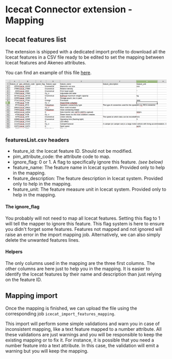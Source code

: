 # Icecat Connector extension - Mapping

## Icecat features list

The extension is shipped with a dedicated import profile to download all the Icecat features in a CSV file
ready to be edited to set the mapping between Icecat features and Akeneo attributes.

You can find an example of this file [here](files/featuresList.csv).

![featuresList.csv](img/featuresList-01.png?raw=true)

### featuresList.csv headers

* feature_id: the Icecat feature ID. Should not be modified.
* pim_attribute_code: the attribute code to map.
* ignore_flag: 0 or 1. A flag to specifically ignore this feature. _(see below)_
* feature_name: The feature name in Icecat system. Provided only to help in the mapping.
* feature_description: The feature description in Icecat system. Provided only to help in the mapping.
* feature_unit: The feature measure unit in Icecat system. Provided only to help in the mapping.

#### The ignore_flag

You probably will not need to map all Icecat features. Setting this flag to 1 will tell the mapper to ignore this feature.
This flag system is here to ensure you didn't forget some features.
Features not mapped and not ignored will raise an error in the import mapping job.
Alternatively, we can also simply delete the unwanted features lines.

#### Helpers

The only columns used in the mapping are the three first columns.
The other columns are here just to help you in the mapping.
It is easier to identify the Icecat features by their name and description than just relying on the feature ID.

## Mapping import

Once the mapping is finished, we can upload the file using the corresponding job `icecat_import_features_mapping`.

This import will perform some simple validations and warn you in case of inconsistent mapping,
like a text feature mapped to a number attribute.
All these validations are just warnings and you will be responsible to keep the existing mapping or to fix it.
For instance, it is possible that you need a number feature into a text attribute.
In this case, the validation will emit a warning but you will keep the mapping.
